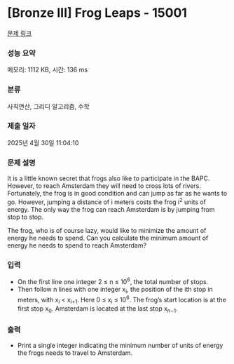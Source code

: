 # [Bronze III] Frog Leaps - 15001 

[문제 링크](https://www.acmicpc.net/problem/15001) 

### 성능 요약

메모리: 1112 KB, 시간: 136 ms

### 분류

사칙연산, 그리디 알고리즘, 수학

### 제출 일자

2025년 4월 30일 11:04:10

### 문제 설명

<p>It is a little known secret that frogs also like to participate in the BAPC. However, to reach Amsterdam they will need to cross lots of rivers. Fortunately, the frog is in good condition and can jump as far as he wants to go. However, jumping a distance of i meters costs the frog i<sup>2</sup> units of energy. The only way the frog can reach Amsterdam is by jumping from stop to stop.</p>

<p>The frog, who is of course lazy, would like to minimize the amount of energy he needs to spend. Can you calculate the minimum amount of energy he needs to spend to reach Amsterdam?</p>

### 입력 

 <ul>
	<li>On the first line one integer 2 ≤ n ≤ 10<sup>6</sup>, the total number of stops.</li>
	<li>Then follow n lines with one integer x<sub>i</sub>, the position of the ith stop in meters, with x<sub>i</sub> < x<sub>i+1</sub>. Here 0 ≤ x<sub>i</sub> ≤ 10<sup>6</sup>. The frog’s start location is at the first stop x<sub>0</sub>. Amsterdam is located at the last stop x<sub>n−1</sub>.</li>
</ul>

### 출력 

 <ul>
	<li>Print a single integer indicating the minimum number of units of energy the frogs needs to travel to Amsterdam.</li>
</ul>

